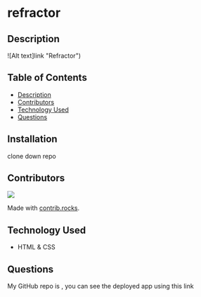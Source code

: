 # refractor


## Description


![Alt text]link "Refractor")
## Table of Contents
- [Description](#description)
- [Contributors](#contributors)
- [Technology Used](#technology-used)
- [Questions](#questions)
## Installation
clone down repo


## Contributors
<a href="https://github.com/aidyel/refractor/graphs/contributors">
  <img src="https://contrib.rocks/image?repo=aidyel/refractor" />
</a>

Made with [contrib.rocks](https://contrib.rocks).

## Technology Used
- HTML & CSS

## Questions
My GitHub repo is  , you can see the deployed app using this link